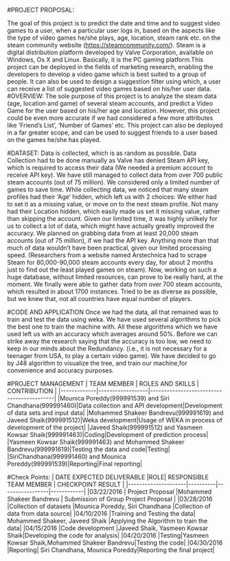 #PROJECT PROPOSAL:

The goal of this project is to predict the date and time and to suggest video games to a user, when a particular user logs in, based on the aspects like the type of video games he/she plays, age, location, steam rank etc. on the steam community website (https://steamcommunity.com/). Steam is a digital distribution platform developed by Valve Corporation, available on Windows, Os X and Linux. Basically, it is the PC gaming platform.This project can be deployed in the fields of marketing research, enabling the developers to develop a video game which is best suited to a group of people. It can also be used to design a suggestion filter using which, a user can receive a list of suggested video games based on his/her user data.
#OVERVIEW: 
The sole purpose of this project is to analyze the steam data (age, location and game) of several steam accounts, and predict a Video Game for the user based on his/her age and location. However, this project could be even more accurate if we had considered a few more attributes like ‘Friend’s List’, ‘Number of Games’ etc. This project can also be deployed in a far greater scope, and can be used to suggest friends to a user based on the games he/she has played.

#DATASET: 
Data is collected, which is as random as possible. Data Collection had to be done manually as Valve has denied Steam API key, which is required to access their data (We needed a premium account to receive API key). We have still managed to collect data from over 700 public steam accounts (out of 75 million). We considered only a limited number of games to save time. While collecting data, we noticed that many steam profiles had their ‘Age’ hidden, which left us with 2 choices: We either had to set it as a missing value, or move on to the next steam profile. Not many had their Location hidden, which easily made us set it missing value, rather than skipping the account. Given our limited time, it was highly unlikely for us to collect a lot of data, which might have actually greatly improved the accuracy. We planned on grabbing data from at least 20,000 steam accounts (out of 75 million), if we had the API key. Anything more than that much of data wouldn’t have been practical, given our limited processing speed. (Researchers from a website named Arstechnica had to scrape Steam for 80,000-90,000 steam accounts every day, for about 2 months just to find out the least played games on steam). Now, working on such a huge database, without limited resources, can prove to be really hard, at the moment. We finally were able to gather data from over 700 steam accounts, which resulted in about 1700 instances. Tried to be as diverse as possible, but we knew that, not all countries have equal number of players.

#CODE AND APPLICATION
Once we had the data, all that remained was to train and test the data using weka. We have used several algorithms to pick the best one to train the machine with. All these algorithms which we have used left us with an accuracy which averages around 50%. Before we can strike away the research saying that the accuracy is too low, we need to keep in our minds about the Redundancy. (i.e., it is not necessary for a teenager from USA, to play a certain video game). We have decided to go by J48 algorithm to visualize the tree, and train our machine,for convenience and accuracy purposes.

#PROJECT MANAGEMENT
| TEAM MEMBER | ROLES AND SKILLS | CONTRIBUTION | 
|-------------|------------------|-------------------------------------------|
|Mounica Poreddy(999991539) and Siri Chandhana(999991460)|Data collection and API development|Development of data sets and input data|
|Mohammed Shakeer Bandrevu(999991619) and Javeed Shaik(999991512)|Weka development|Usage of WEKA in process of development of the project|
|Javeed Shaik(999991512) and Yasmeen Kowsar Shaik(999991463)|Coding|Development of prediction process|
|Yasmeen Kowsar Shaik(999991463) and Mohammed Shakeer Bandrevu(999991619)|Testing the data and code|Testing|
|SiriChandhana(999991460) and Mounica Poreddy(999991539)|Reporting|Final reporting|


#Check Points:
| DATE	EXPECTED DELIVERABLE	|ROLE| RESPONSIBLE TEAM MEMBER	| CHECKPOINT RESULT |
|---------------------|----------|-----------------|------------|
|03/22/2016 |	Project Proposal |Mohammed Shakeer Bandrevu	| Submission of Group Project Proposal |
|03/28/2016	|Collection of datasets	|Mounica Poreddy, Siri Chandhana	|Collection of data from data source|
|04/10/2016	|Training and Testing the data|	Mohammed Shakeer, Javeed Shaik 	|Applying the Algorithm to train the data|
|04/15/2016	|Code development	|Javeed Shaik, Yasmeen Kowsar Shaik|Developing the code for analysis|
|04/20/2016	|Testing|Yasmeen Kowsar Shaik,Mohammed Shakeer Bandrevu|Testing the code|
|04/30/2016	|Reporting|	Siri Chandhana, Mounica Poreddy|Reporting the final project|
